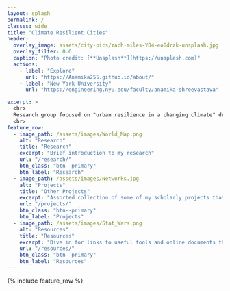 ```yaml
---
layout: splash
permalink: /
classes: wide
title: "Climate Resilient Cities"
header:
  overlay_image: assets/city-pics/zach-miles-Y84-eo8drzk-unsplash.jpg
  overlay_filter: 0.6
  caption: "Photo credit: [**Unsplash**](https://unsplash.com)"
  actions:
    - label: "Explore"
      url: "https://Anamika255.github.io/about/"
    - label: "New York University"
      url: "https://engineering.nyu.edu/faculty/anamika-shreevastava"

excerpt: >
  <br>
  Research group focused on "urban resilience in a changing climate" driven by critical and socially relevant questions such as: How can cities better prepare for climate extremes? Can innovative urban design mitigate extreme heat? What sustainable growth strategies can benefit rapidly developing cities?
  <br>
feature_row:
  - image_path: /assets/images/World_Map.png
    alt: "Research"
    title: "Research"
    excerpt: "Brief introduction to my research"
    url: "/research/"
    btn_class: "btn--primary"
    btn_label: "Research"
  - image_path: /assets/images/Networks.jpg
    alt: "Projects"
    title: "Other Projects"
    excerpt: "Assorted collection of some of my scholarly projects that aren't published"
    url: "/projects/"
    btn_class: "btn--primary"
    btn_label: "Projects"
  - image_path: /assets/images/Stat_Wars.png
    alt: "Resources"
    title: "Resources"
    excerpt: "Dive in for links to useful tools and online documents that I have curated over the years"
    url: "/resources/"
    btn_class: "btn--primary"
    btn_label: "Resources"
---
```



{% include feature_row %}

<!--
# Hello there! I am a PhD student at [Purdue University](https://www.purdue.edu/). This is my website under construction. Should be up and running by October 1st.

-->

